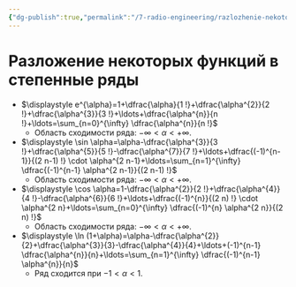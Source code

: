 ```yaml
---
{"dg-publish":true,"permalink":"/7-radio-engineering/razlozhenie-nekotoryh-funkczij-v-stepennye-ryady/","title":"Разложение некоторых функций в степенные ряды","tags":["математика","ммпэд"]}
---
```



# Разложение некоторых функций в степенные ряды

- $\displaystyle e^{\alpha}=1+\dfrac{\alpha}{1 !}+\dfrac{\alpha^{2}}{2 !}+\dfrac{\alpha^{3}}{3 !}+\ldots+\dfrac{\alpha^{n}}{n !}+\ldots=\sum_{n=0}^{\infty} \dfrac{\alpha^{n}}{n !}$
	- Область сходимости ряда: $-\infty<\alpha<+\infty$.
- $\displaystyle \sin \alpha=\alpha-\dfrac{\alpha^{3}}{3 !}+\dfrac{\alpha^{5}}{5 !}-\dfrac{\alpha^{7}}{7 !}+\ldots+\dfrac{(-1)^{n-1}}{(2 n-1) !} \cdot \alpha^{2 n-1}+\ldots=\sum_{n=1}^{\infty} \dfrac{(-1)^{n-1} \alpha^{2 n-1}}{(2 n-1) !}$
	- Область сходимости ряда: $-\infty<\alpha<+\infty$.
- $\displaystyle \cos \alpha=1-\dfrac{\alpha^{2}}{2 !}+\dfrac{\alpha^{4}}{4 !}-\dfrac{\alpha^{6}}{6 !}+\ldots+\dfrac{(-1)^{n}}{(2 n) !} \cdot \alpha^{2 n}+\ldots=\sum_{n=0}^{\infty} \dfrac{(-1)^{n} \alpha^{2 n}}{(2 n) !}$
	- Область сходимости ряда: $-\infty<\alpha<+\infty$.
- $\displaystyle \ln (1+\alpha)=\alpha-\dfrac{\alpha^{2}}{2}+\dfrac{\alpha^{3}}{3}-\dfrac{\alpha^{4}}{4}+\ldots+(-1)^{n-1} \dfrac{\alpha^{n}}{n}+\ldots=\sum_{n=1}^{\infty} \dfrac{(-1)^{n-1} \alpha^{n}}{n}$
	- Ряд сходится при $-1<\alpha<1$.

